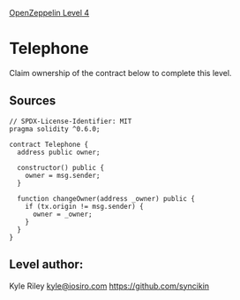 [OpenZeppelin Level 4](https://ethernaut.openzeppelin.com/level/0x0b6F6CE4BCfB70525A31454292017F640C10c768)

# Telephone

Claim ownership of the contract below to complete this level.

## Sources

```solidity
// SPDX-License-Identifier: MIT
pragma solidity ^0.6.0;

contract Telephone {
  address public owner;

  constructor() public {
    owner = msg.sender;
  }

  function changeOwner(address _owner) public {
    if (tx.origin != msg.sender) {
      owner = _owner;
    }
  }
}

```

## Level author:

Kyle Riley
kyle@iosiro.com
https://github.com/syncikin
